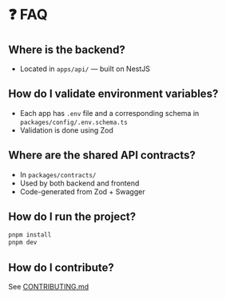 # ❓ FAQ

## Where is the backend?

- Located in `apps/api/` — built on NestJS

## How do I validate environment variables?

- Each app has `.env` file and a corresponding schema in `packages/config/.env.schema.ts`
- Validation is done using Zod

## Where are the shared API contracts?

- In `packages/contracts/`
- Used by both backend and frontend
- Code-generated from Zod + Swagger

## How do I run the project?

```bash
pnpm install
pnpm dev
```

## How do I contribute?

See [CONTRIBUTING.md](../CONTRIBUTING.md)
